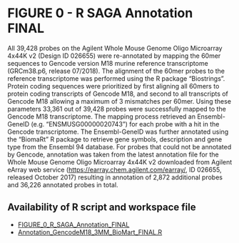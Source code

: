# FIGURE 0 - R SAGA Annotation FINAL

All 39,428 probes on the Agilent Whole Mouse Genome Oligo Microarray 4x44K v2 (Design ID 026655) were re-annotated by mapping the 60mer sequences to Gencode version M18 murine reference transcriptome (GRCm38.p6, release 07/2018). The alignment of the 60mer probes to the reference transcriptome was performed using the R package “Biostrings”. Protein coding sequences were prioritized by first aligning all 60mers to protein coding transcripts of Gencode M18, and second to all transcripts of Gencode M18 allowing a maximum of 3 mismatches per 60mer. Using these parameters 33,361 out of 39,428 probes were successfully mapped to the Gencode M18 transcriptome. The mapping process retrieved an Ensembl-GeneID (e.g. “ENSMUSG00000020743”) for each probe with a hit in the Gencode transcriptome. The Ensembl-GeneID was further annotated using the “BiomaRt” R package to retrieve gene symbols, description and gene type from the Ensembl 94 database. For probes that could not be annotated by Gencode, annotation was taken from the latest annotation file for the Whole Mouse Genome Oligo Microarray 4x44K v2 downloaded from Agilent eArray web service (https://earray.chem.agilent.com/earray/, ID 026655, released October 2017) resulting in annotation of 2,872 additional probes and 36,226 annotated probes in total.

## Availability of R script and workspace file

*	[FIGURE_0_R_SAGA_Annotation_FINAL](https://www.dropbox.com/sh/xo6uyl2p8w8848e/AACfnRU88LyVJ5tT6yMKaeF1a?dl=0)
*	[Annotation_GencodeM18_3MM_BioMart_FINAL.R](./Annotation_GencodeM18_3MM_BioMart_FINAL.R)
